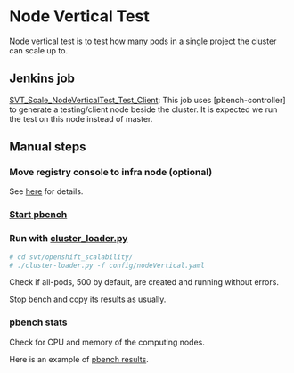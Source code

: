 # Node Vertical Test
Node vertical test is to test how many pods in a single project the cluster can scale up to.

## Jenkins job

[SVT_Scale_NodeVerticalTest_Test_Client](https://openshift-qe-jenkins.rhev-ci-vms.eng.rdu2.redhat.com/job/SVT_Scale_NodeVerticalTest_Test_Client/): This job uses [pbench-controller] to generate a testing/client node beside the cluster. It is expected we run the test on this node instead of master.

## Manual steps

### Move registry console to infra node (optional)
See [here](../learn/label_and_selector.md) for details.

### [Start pbench](../learn/pbench.md)

### Run with [cluster_loader.py](https://github.com/openshift/svt/blob/master/openshift_scalability/README.md)

```sh
# cd svt/openshift_scalability/
# ./cluster-loader.py -f config/nodeVertical.yaml
```
Check if all-pods, 500 by default, are created and running without errors.

Stop bench and copy its results as usually.

### pbench stats
Check for CPU and memory of the computing nodes.

Here is an example of [pbench results](TODO).
